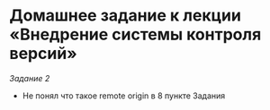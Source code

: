 # Домашнее задание к лекции «Внедрение системы контроля версий»

*Задание 2*

* Не понял что такое remote origin в 8 пункте Задания
